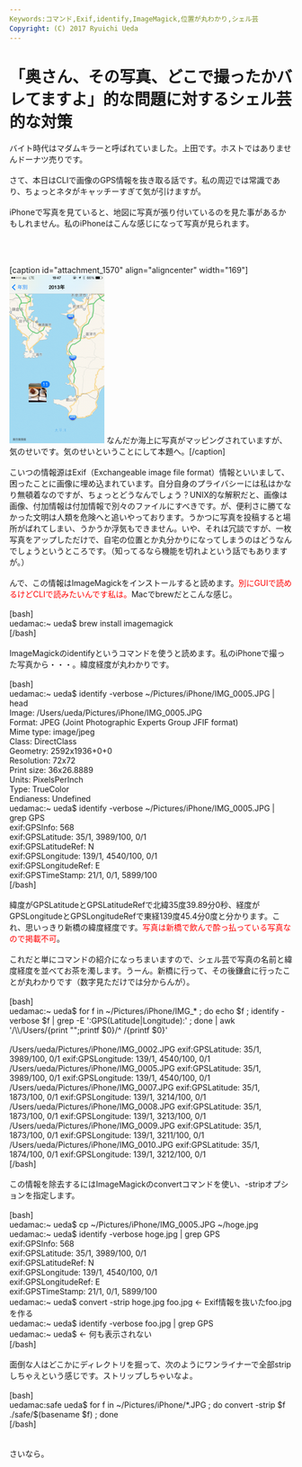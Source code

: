 ```yaml
---
Keywords:コマンド,Exif,identify,ImageMagick,位置が丸わかり,シェル芸
Copyright: (C) 2017 Ryuichi Ueda
---
```

# 「奥さん、その写真、どこで撮ったかバレてますよ」的な問題に対するシェル芸的な対策
バイト時代はマダムキラーと呼ばれていました。上田です。ホストではありませんドーナツ売りです。<br />
<br />
さて、本日はCLIで画像のGPS情報を抜き取る話です。私の周辺では常識であり、ちょっとネタがキャッチーすぎて気が引けますが。<br />
<br />
iPhoneで写真を見ていると、地図に写真が張り付いているのを見た事があるかもしれません。私のiPhoneはこんな感じになって写真が見られます。<br />
<br />
<!--more--><br />
<br />
[caption id="attachment_1570" align="aligncenter" width="169"]<a href="写真-2013-11-15-19-47-45.png"><img src="写真-2013-11-15-19-47-45-169x300.png" alt="なんだか海上にカフェで撮ったパンとコーヒーの写真がマッピングされていますが、気のせいということにして本題へ。" width="169" height="300" class="size-medium wp-image-1570" /></a> なんだか海上に写真がマッピングされていますが、気のせいです。気のせいということにして本題へ。[/caption]<br />
<br />
こいつの情報源はExif（Exchangeable image file format）情報といいまして、困ったことに画像に埋め込まれています。自分自身のプライバシーには私はかなり無頓着なのですが、ちょっとどうなんでしょう？UNIX的な解釈だと、画像は画像、付加情報は付加情報で別々のファイルにすべきです。が、便利さに勝てなかった文明は人類を危険へと追いやっております。うかつに写真を投稿すると場所がばれてしまい、うかうか浮気もできません。いや、それは冗談ですが、一枚写真をアップしただけで、自宅の位置とか丸分かりになってしまうのはどうなんでしょうというところです。（知ってるなら機能を切れよという話でもありますが。）<br />
<br />
んで、この情報はImageMagickをインストールすると読めます。<span style="color:red">別にGUIで読めるけどCLIで読みたいんです私は。</span>Macでbrewだとこんな感じ。<br />
<br />
[bash]<br />
uedamac:~ ueda$ brew install imagemagick<br />
[/bash]<br />
<br />
ImageMagickのidentifyというコマンドを使うと読めます。私のiPhoneで撮った写真から・・・。緯度経度が丸わかりです。<br />
<br />
[bash]<br />
uedamac:~ ueda$ identify -verbose ~/Pictures/iPhone/IMG_0005.JPG | head<br />
Image: /Users/ueda/Pictures/iPhone/IMG_0005.JPG<br />
 Format: JPEG (Joint Photographic Experts Group JFIF format)<br />
 Mime type: image/jpeg<br />
 Class: DirectClass<br />
 Geometry: 2592x1936+0+0<br />
 Resolution: 72x72<br />
 Print size: 36x26.8889<br />
 Units: PixelsPerInch<br />
 Type: TrueColor<br />
 Endianess: Undefined<br />
uedamac:~ ueda$ identify -verbose ~/Pictures/iPhone/IMG_0005.JPG | grep GPS<br />
 exif:GPSInfo: 568<br />
 exif:GPSLatitude: 35/1, 3989/100, 0/1<br />
 exif:GPSLatitudeRef: N<br />
 exif:GPSLongitude: 139/1, 4540/100, 0/1<br />
 exif:GPSLongitudeRef: E<br />
 exif:GPSTimeStamp: 21/1, 0/1, 5899/100<br />
[/bash]<br />
<br />
緯度がGPSLatitudeとGPSLatitudeRefで北緯35度39.89分0秒、経度がGPSLongitudeとGPSLongitudeRefで東経139度45.4分0度と分かります。これ、思いっきり新橋の緯度経度です。<span style="color:red">写真は新橋で飲んで酔っ払っている写真なので掲載不可</span>。<br />
<br />
これだと単にコマンドの紹介になっちまいますので、シェル芸で写真の名前と緯度経度を並べてお茶を濁します。うーん。新橋に行って、その後鎌倉に行ったことが丸わかりです（数字見ただけでは分からんが）。<br />
<br />
[bash]<br />
uedamac:~ ueda$ for f in ~/Pictures/iPhone/IMG_* ; do echo $f ; identify -verbose $f | grep -E ':GPS(Latitude|Longitude):' ; done | awk '/\\/Users/{print &quot;&quot;;printf $0}/^ /{printf $0}' <br />
<br />
/Users/ueda/Pictures/iPhone/IMG_0002.JPG exif:GPSLatitude: 35/1, 3989/100, 0/1 exif:GPSLongitude: 139/1, 4540/100, 0/1<br />
/Users/ueda/Pictures/iPhone/IMG_0005.JPG exif:GPSLatitude: 35/1, 3989/100, 0/1 exif:GPSLongitude: 139/1, 4540/100, 0/1<br />
/Users/ueda/Pictures/iPhone/IMG_0007.JPG exif:GPSLatitude: 35/1, 1873/100, 0/1 exif:GPSLongitude: 139/1, 3214/100, 0/1<br />
/Users/ueda/Pictures/iPhone/IMG_0008.JPG exif:GPSLatitude: 35/1, 1873/100, 0/1 exif:GPSLongitude: 139/1, 3213/100, 0/1<br />
/Users/ueda/Pictures/iPhone/IMG_0009.JPG exif:GPSLatitude: 35/1, 1873/100, 0/1 exif:GPSLongitude: 139/1, 3211/100, 0/1<br />
/Users/ueda/Pictures/iPhone/IMG_0010.JPG exif:GPSLatitude: 35/1, 1874/100, 0/1 exif:GPSLongitude: 139/1, 3212/100, 0/1<br />
[/bash]<br />
<br />
この情報を除去するにはImageMagickのconvertコマンドを使い、-stripオプションを指定します。<br />
<br />
[bash]<br />
uedamac:~ ueda$ cp ~/Pictures/iPhone/IMG_0005.JPG ~/hoge.jpg<br />
uedamac:~ ueda$ identify -verbose hoge.jpg | grep GPS<br />
 exif:GPSInfo: 568<br />
 exif:GPSLatitude: 35/1, 3989/100, 0/1<br />
 exif:GPSLatitudeRef: N<br />
 exif:GPSLongitude: 139/1, 4540/100, 0/1<br />
 exif:GPSLongitudeRef: E<br />
 exif:GPSTimeStamp: 21/1, 0/1, 5899/100<br />
uedamac:~ ueda$ convert -strip hoge.jpg foo.jpg &lt;- Exif情報を抜いたfoo.jpgを作る<br />
uedamac:~ ueda$ identify -verbose foo.jpg | grep GPS<br />
uedamac:~ ueda$ &lt;- 何も表示されない<br />
[/bash]<br />
<br />
面倒な人はどこかにディレクトリを掘って、次のようにワンライナーで全部stripしちゃえという感じです。ストリップしちゃいなよ。<br />
<br />
[bash]<br />
uedamac:safe ueda$ for f in ~/Pictures/iPhone/*.JPG ; do convert -strip $f ./safe/$(basename $f) ; done<br />
[/bash]<br />
<br />
<br />
さいなら。
